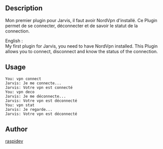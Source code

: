<!---
IMPORTANT
=========
This README.md is displayed in the WebStore as well as within Jarvis app
Please do not change the structure of this file
Fill-in Description, Usage & Author sections
Make sure to rename the [en] folder into the language code your plugin is written in (ex: fr, es, de, it...)
For multi-language plugin:
- clone the language directory and translate commands/functions.sh
- optionally write the Description / Usage sections in several languages
-->
## Description
Mon premier plugin pour Jarvis, il faut avoir NordVpn d'installé.
Ce Plugin permet de se connecter, déconnecter et de savoir le statut de la connection.

English :  
My first plugin for Jarvis, you need to have NordVpn installed.
This Plugin allows you to connect, disconnect and know the status of the connection.

## Usage
```
You: vpn connect
Jarvis: Je me connecte...
Jarvis: Votre vpn est connecté
You: vpn deco
Jarvis: Je me déconnecte...
Jarvis: Votre vpn est déconnecté
You: vpn stat
Jarvis: Je regarde...
Jarvis: Votre vpn est déconnecté
```

## Author
[raspidev](https://github.com/raspidev)
